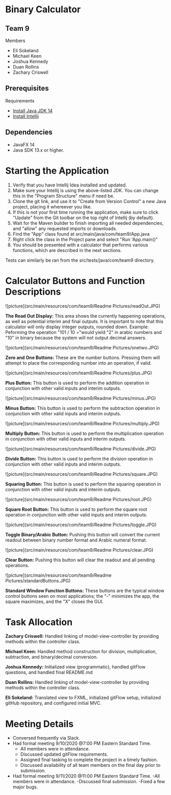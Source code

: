 # Binary Calculator
## Team 9
Members
- Eli Sokeland
- Michael Keen
- Joshua Kennedy
- Duan Rollins
- Zachary Criswell

## Prerequisites 
Requirements
- [Install Java JDK 14](https://www.oracle.com/java/technologies/javase-jdk14-downloads.html)
- [Install Intellij](https://www.jetbrains.com/idea/)

## Dependencies
- JavaFX 14
- Java SDK 13.x or higher.

# Starting the Application
1. Verify that you have Intellij Idea installed and updated.
2. Make sure your Intellij is using the above-listed JDK.  You can change this in the "Program Structure" menu if need be.
3. Clone the git link, and use it to "Create from Version Control" a new Java project, placing it whereever you like.
4. If this is not your first time running the application, make sure to click "Update" from the Git toolbar on the top right of Intellij (by default).
5. Wait for the Maven builder to finish importing all needed dependencies, and "allow" any requested imports or downloads.
6. Find the "App" class found at src/main/java/com/team9/App.java
7. Right click the class in the Project pane and select "Run 'App.main()"
8. You should be presented with a calculator that performs various functions, which are described in the next sections.

Tests can similarly be ran from the src/tests/java/com/team9 directory.

# Calculator Buttons and Function Descriptions
![picture](src/main/resources/com/team9/Readme Pictures/readOut.JPG)

**The Read Out Display:**  This area shows the currently happening operations, as well as potential interim and final outputs.  It is important to note that this
calculator will only display integer outputs, rounded down.  Example:  Peforming the operation "101 / 10 ="would yield "2" in arabic numbers and 
"10" in binary because the system will not output decimal answers.

![picture](src/main/resources/com/team9/Readme Pictures/onetwo.JPG)

**Zero and One Buttons:**  These are the number buttons.  Pressing them will attempt to place the corresponding number into an operation, if valid.

![picture](src/main/resources/com/team9/Readme Pictures/plus.JPG)

**Plus Button:**  This button is used to perform the addition operation in conjunction with other valid inputs and interim outputs.

![picture](src/main/resources/com/team9/Readme Pictures/minus.JPG)

**Minus Button:**  This button is used to perform the subtraction operation in conjunction with other valid inputs and interim outputs.

![picture](src/main/resources/com/team9/Readme Pictures/multiply.JPG)

**Multiply Button:**  This button is used to perform the multiplication operation in conjunction with other valid inputs and interim outputs.

![picture](src/main/resources/com/team9/Readme Pictures/divide.JPG)

**Divide Button:**  This button is used to perform the division operation in conjunction with other valid inputs and interim outputs.

![picture](src/main/resources/com/team9/Readme Pictures/square.JPG)

**Squaring Button:**  This button is used to perform the squaring operation in conjunction with other valid inputs and interim outputs.

![picture](src/main/resources/com/team9/Readme Pictures/root.JPG)

**Square Root Button:**  This button is used to perform the square root operation in conjunction with other valid inputs and interim outputs.

![picture](src/main/resources/com/team9/Readme Pictures/toggle.JPG)

**Toggle Binary/Arabic Button:**  Pushing this button will convert the current readout between binary number format and Arabic numeral format.


![picture](src/main/resources/com/team9/Readme Pictures/clear.JPG)

**Clear Button:**  Pushing this button will clear the readout and all pending operations.

![picture](src/main/resources/com/team9/Readme Pictures/standardButtons.JPG)

**Standard Window Function Buttons:**  These buttons are the typical window control buttons seen on most applications; the "-" minimizes the app, the square maximizes, and the "X" closes the GUI.

# Task Allocation
**Zachary Criswell:**  Handled linking of model-view-controller by providing methods within the controller class.

**Michael Keen:**  Handled method construction for division, multiplication, subtraction, and binary/decimal conversion.

**Joshua Kennedy:**  Initialized view (programmatic), handled gitFlow questions, and handled final README.md

**Duan Rollins:**  Handled linking of model-view-controller by providing methods within the controller class.

**Eli Sokeland:**  Translated view to FXML, initialized gitFlow setup, initialized gitHub repository, and configured initial MVC.


# Meeting Details
- Conversed frequently via Slack.
- Had formal meeting 9/10/2020 @7:00 PM Eastern Standard Time.
  - All members were in attendance.
  - Discussed updated gitFlow requirements.
  - Assigned final tasking to complete the project in a timely fashion.
  - Discussed availability of all team members on the final day prior to submission.
- Had formal meeting 9/11/2020 @11:00 PM Eastern Standard Time.
  -All members were in attendance.
  -Discussed final submission.
  -Fixed a few major bugs. 
  
